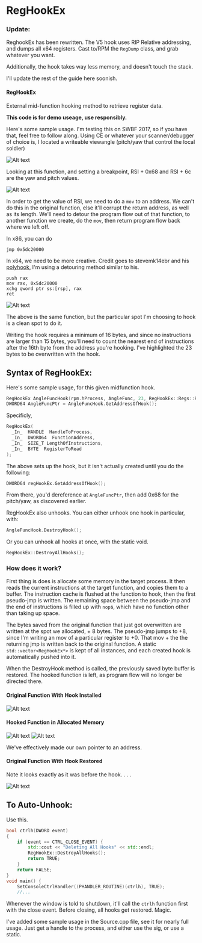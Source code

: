 # RegHookEx

### Update: 
ReghookEx has been rewritten.  The V5 hook uses RIP Relative addressing, and 
dumps all x64 registers.  Cast to/RPM the `RegDump` class, and grab 
whatever you want.  

Additionally, the hook takes way less memory, and doesn't touch the stack.  

I'll update the rest of the guide here soonish.

#### RegHookEx



External mid-function hooking method to retrieve register data.


__This code is for demo useage, use responsibly.__

Here's some sample usage.  I'm testing this on SWBF 2017, so if you have that, feel free to follow along.
Using CE or whatever your scanner/debugger of choice is, I located a writeable viewangle (pitch/yaw that control the local soldier)

![Alt text](https://s18.postimg.org/qbwtabdx5/image.png "Function where viewangle is written")

Looking at this function, and setting a breakpoint, RSI + 0x68 and RSI + 6c are the yaw and pitch values.

![Alt text](https://s18.postimg.org/d7r8xy6jd/image.png "Another view with Reclass.NET")

In order to get the value of RSI, we need to do a `mov` to an address.  We can't do this in the original function, else it'll corrupt the return address, as well as its length.  We'll need to detour the program flow out of that function, to another function we create, do the `mov`, then return program flow back where we left off.

In x86, you can do
```Assembly
jmp 0x5dc20000
```

In x64, we need to be more creative.  Credit goes to stevemk14ebr and his [polyhook](https://github.com/stevemk14ebr/PolyHook), I'm using a detouring method similar to his.
``` Assembly
push rax
mov rax, 0x5dc20000
xchg qword ptr ss:[rsp], rax
ret
```

![Alt text](https://s18.postimg.org/5gaiz5pgp/image.png )

The above is the same function, but the particular spot I'm choosing to hook is a clean spot to do it.

Writing the hook requires a minimum of 16 bytes, and since no instructions are larger than 15 bytes, you'll need to count the nearest end of instructions after the 16th byte from the address you're hooking.  I've highlighted the 23 bytes to be overwritten with the hook.

## Syntax of RegHookEx:
Here's some sample usage, for this given midfunction hook.

```c++
RegHookEx AngleFuncHook(rpm.hProcess, AngleFunc, 23, RegHookEx::Regs::RSI);
DWORD64 AngleFuncPtr = AngleFuncHook.GetAddressOfHook();
```

Specificly, 

```c++
RegHookEx(
  _In_  HANDLE  HandleToProcess,
  _In_  DWORD64  FunctionAddress,
  _In_  SIZE_T LengthOfInstructions,
  _In_  BYTE  RegisterToRead
);
```
The above sets up the hook, but it isn't actually created until you do the following:
```c++
DWORD64 regHookEx.GetAddressOfHook();
```
From there, you'd dereference at `AngleFuncPtr`, then add 0x68 for the pitch/yaw, as discovered earlier.

RegHookEx also unhooks.  You can either unhook one hook in particular, with:
```c++
AngleFuncHook.DestroyHook();
```
Or you can unhook all hooks at once, with the static void.
```c++
RegHookEx::DestroyAllHooks();
```

### How does it work?

First thing is does is allocate some memory in the target process.  It then reads the current instructions at the target function, and copies them to a buffer.  The instruction cache is flushed at the function to hook, then the first pseudo-jmp is written.  The remaining space between the pseudo-jmp and the end of instructions is filled up with `nop`s, which have no function other than taking up space.

The bytes saved from the original function that just got overwritten are written at the spot we allocated, + 8 bytes.  The pseudo-jmp jumps to +8, since I'm writing an mov of a particular register to +0.  That mov + the the returning jmp is written back to the original function.  A static `std::vector<RegHookEx*>` is kept of all instances, and each created hook is automatically pushed into it.

When the DestroyHook method is called, the previously saved byte buffer is restored.  The hooked function is left, as program flow will no longer be directed there.


#### Original Function With Hook Installed

![Alt text](https://s18.postimg.org/z1twazvcp/image.png )

#### Hooked Function in Allocated Memory

![Alt text](https://s18.postimg.org/l85jm3ndl/image.png )
![Alt text](https://s18.postimg.org/vuzcrnszt/image.png )

We've effectively made our own pointer to an address.

#### Original Function With Hook Restored

Note it looks exactly as it was before the hook. . . .

![Alt text](https://s18.postimg.org/5mo82iltl/image.png )


## To Auto-Unhook:

Use this.
```C++
bool ctrlh(DWORD event)
{
	if (event == CTRL_CLOSE_EVENT) {
		std::cout << "Deleting All Hooks" << std::endl;
		RegHookEx::DestroyAllHooks();
		return TRUE;
	}
	return FALSE;
}
void main() {
	SetConsoleCtrlHandler((PHANDLER_ROUTINE)(ctrlh), TRUE);
	//...
```
Whenever the window is told to shutdown, it'll call the `ctrlh` function first with the close event.
Before closing, all hooks get restored.  Magic.



I've added some sample usage in the Source.cpp file, see it for nearly full usage.  Just get a handle to the process, and either use the sig, or use a static.